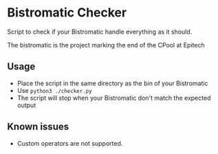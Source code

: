 # Bistromatic Checker
Script to check if your Bistromatic handle everything as it should.

The bistromatic is the project marking the end of the CPool at Epitech

## Usage
- Place the script in the same directory as the bin of your Bistromatic
- Use `python3 ./checker.py`
- The script will stop when your Bistromatic don't match the expected output

## Known issues
- Custom operators are not supported.
